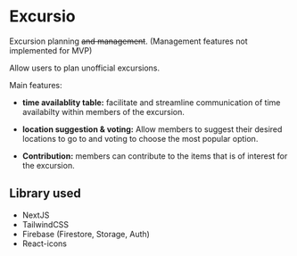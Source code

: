 # Excursio

Excursion planning ~~and management~~. (Management features not implemented for MVP)

Allow users to plan unofficial excursions.

Main features:

- **time availablity table:** facilitate and streamline communication of time availabilty within members of the excursion.

- **location suggestion & voting:** Allow members to suggest their desired locations to go to and voting to choose the most popular option.

- **Contribution:** members can contribute to the items that is of interest for the excursion.

## Library used

- NextJS
- TailwindCSS
- Firebase (Firestore, Storage, Auth)
- React-icons
